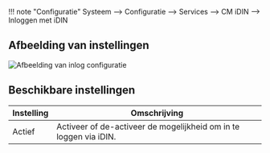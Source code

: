 !!! note "Configuratie"
    Systeem --> Configuratie --> Services --> CM iDIN --> Inloggen met iDIN
 
## Afbeelding van instellingen
  
![Afbeelding van inlog configuratie](/images/configuration/authentication.png)

## Beschikbare instellingen
 
Instelling | Omschrijving
---------- | ------------
Actief | Activeer of de-activeer de mogelijkheid om in te loggen via iDIN.